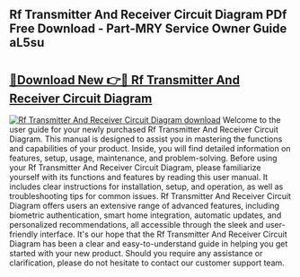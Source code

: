 ## Rf Transmitter And Receiver Circuit Diagram PDf Free Download - Part-MRY Service Owner Guide aL5su

# <h2><a href="http://dfr8dli.blite.top/?on=Rf+Transmitter+And+Receiver+Circuit+Diagram">🔗Download New 👉🔴 Rf Transmitter And Receiver Circuit Diagram</a></h2>

[![Rf Transmitter And Receiver Circuit Diagram download](https://i.imgur.com/lujVjoI.png)](http://dfr8dli.blite.top/?on=Rf+Transmitter+And+Receiver+Circuit+Diagram)
Welcome to the user guide for your newly purchased Rf Transmitter And Receiver Circuit Diagram. This manual is designed to assist you in mastering the functions and capabilities of your product. Inside, you will find detailed information on features, setup, usage, maintenance, and problem-solving. Before using your Rf Transmitter And Receiver Circuit Diagram, please familiarize yourself with its functions and features by reading this user manual. It includes clear instructions for installation, setup, and operation, as well as troubleshooting tips for common issues. Rf Transmitter And Receiver Circuit Diagram offers users an extensive range of advanced features, including biometric authentication, smart home integration, automatic updates, and personalized recommendations, all accessible through the sleek and user-friendly interface. It's our hope that the Rf Transmitter And Receiver Circuit Diagram has been a clear and easy-to-understand guide in helping you get started with your new product. Should you require any assistance or clarification, please do not hesitate to contact our customer support team.
